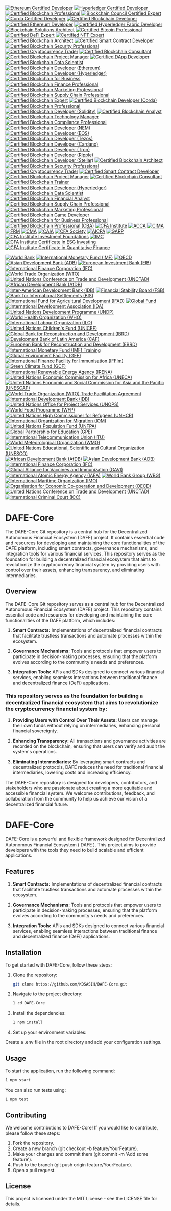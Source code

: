 [![Ethereum Certified Developer](https://img.shields.io/badge/Ethereum-Certified%20Developer-3C3C3D?style=for-the-badge&logo=ethereum&logoColor=white)](https://ethereum.org/en/developers/docs/certifications/)
[![Hyperledger Certified Developer](https://img.shields.io/badge/Hyperledger-Certified%20Developer-FF4F00?style=for-the-badge&logo=hyperledger&logoColor=white)](https://www.hyperledger.org/learn/certification)
[![Certified Blockchain Professional](https://img.shields.io/badge/Certified%20Blockchain%20Professional-0072B1?style=for-the-badge&logo=blockchain&logoColor=white)](https://www.blockchain-council.org/certifications/certified-blockchain-professional/)
[![Blockchain Council Certified Expert](https://img.shields.io/badge/Blockchain%20Council-Certified%20Expert-FFB800?style=for-the-badge&logo=blockchain&logoColor=white)](https://www.blockchain-council.org/certifications/certified-blockchain-expert/)
[![Corda Certified Developer](https://img.shields.io/badge/Corda-Certified%20Developer-00A3E0?style=for-the-badge&logo=corda&logoColor=white)](https://www.r3.com/corda-certification/)
[![Certified Blockchain Developer](https://img.shields.io/badge/Certified%20Blockchain%20Developer-4B0082?style=for-the-badge&logo=blockchain&logoColor=white)](https://www.blockchain-council.org/certifications/certified-blockchain-developer/)
[![Certified Ethereum Developer](https://img.shields.io/badge/Certified%20Ethereum%20Developer-3C3C3D?style=for-the-badge&logo=ethereum&logoColor=white)](https://www.blockchain-council.org/certifications/certified-ethereum-developer/)
[![Certified Hyperledger Fabric Developer](https://img.shields.io/badge/Certified%20Hyperledger%20Fabric%20Developer-FF4F00?style=for-the-badge&logo=hyperledger&logoColor=white)](https://www.hyperledger.org/learn/certification)
[![Blockchain Solutions Architect](https://img.shields.io/badge/Blockchain%20Solutions%20Architect-0072B1?style=for-the-badge&logo=blockchain&logoColor=white)](https://www.blockchain-council.org/certifications/blockchain-solutions-architect/)
[![Certified Bitcoin Professional](https://img.shields.io/badge/Certified%20Bitcoin%20Professional-FF9900?style=for-the-badge&logo=bitcoin&logoColor=white)](https://www.cryptocurrencycertification.com/certified-bitcoin-professional/)
[![Certified DeFi Expert](https://img.shields.io/badge/Certified%20DeFi%20Expert-00A3E0?style=for-the-badge&logo=blockchain&logoColor=white)](https://www.blockchain-council.org/certifications/certified-defi-expert/)
[![Certified NFT Expert](https://img.shields.io/badge/Certified%20NFT%20Expert-FFB800?style=for-the-badge&logo=blockchain&logoColor=white)](https://www.blockchain-council.org/certifications/certified-nft-expert/)
[![Certified Blockchain Architect](https://img.shields.io/badge/Certified%20Blockchain%20Architect-4B0082?style=for-the-badge&logo=blockchain&logoColor=white)](https://www.blockchain-council.org/certifications/certified-blockchain-architect/)
[![Certified Smart Contract Developer](https://img.shields.io/badge/Certified%20Smart%20Contract%20Developer-3C3C3D?style=for-the-badge&logo=ethereum&logoColor=white)](https://www.blockchain-council.org/certifications/certified-smart-contract-developer/)
[![Certified Blockchain Security Professional](https://img.shields.io/badge/Certified%20Blockchain%20Security%20Professional-FF4F00?style=for-the-badge&logo=blockchain&logoColor=white)](https://www.blockchain-council.org/certifications/certified-blockchain-security-professional/)
[![Certified Cryptocurrency Trader](https://img.shields.io/badge/Certified%20Cryptocurrency%20Trader-0072B1?style=for-the-badge&logo=bitcoin&logoColor=white)](https://www.blockchain-council.org/certifications/certified-cryptocurrency-trader/)
[![Certified Blockchain Consultant](https://img.shields.io/badge/Certified%20Blockchain%20Consultant-00A3E0?style=for-the-badge&logo=blockchain&logoColor=white)](https://www.blockchain-council.org/certifications/certified-blockchain-consultant/)
[![Certified Blockchain Project Manager](https://img.shields.io/badge/Certified%20Blockchain%20Project%20Manager-FFB800?style=for-the-badge&logo=blockchain&logoColor=white)](https://www.blockchain-council.org/certifications/certified-blockchain-project-manager/)
[![Certified DApp Developer](https://img.shields.io/badge/Certified%20DApp%20Developer-4B0082?style=for-the-badge&logo=ethereum&logoColor=white)](https://www.blockchain-council.org/certifications/certified-dapp-developer/)
[![Certified Blockchain Data Scientist](https://img.shields.io/badge/Certified%20Blockchain%20Data%20Scientist-3C3C3D?style=for-the-badge&logo=blockchain&logoColor=white)](https://www.blockchain-council.org/certifications/certified-blockchain-data-scientist/)
[![Certified Blockchain Developer (Ethereum)](https://img.shields.io/badge/Certified%20Blockchain%20Developer%20(Ethereum)-4B0082?style=for-the-badge&logo=ethereum&logoColor=white)](https://www.blockchain-council.org/certifications/certified-blockchain-developer-ethereum/)
[![Certified Blockchain Developer (Hyperledger)](https://img.shields.io/badge/Certified%20Blockchain%20Developer%20(Hyperledger)-FF4F00?style=for-the-badge&logo=hyperledger&logoColor=white)](https://www.hyperledger.org/learn/certification)
[![Certified Blockchain for Business](https://img.shields.io/badge/Certified%20Blockchain%20for%20Business-0072B1?style=for-the-badge&logo=blockchain&logoColor=white)](https://www.blockchain-council.org/certifications/certified-blockchain-for-business/)
[![Certified Blockchain Finance Professional](https://img.shields.io/badge/Certified%20Blockchain%20Finance%20Professional-00A3E0?style=for-the-badge&logo=blockchain&logoColor=white)](https://www.blockchain-council.org/certifications/certified-blockchain-finance-professional/)
[![Certified Blockchain Marketing Professional](https://img.shields.io/badge/Certified%20Blockchain%20Marketing%20Professional-FFB800?style=for-the-badge&logo=blockchain&logoColor=white)](https://www.blockchain-council.org/certifications/certified-blockchain-marketing-professional/)
[![Certified Blockchain Supply Chain Professional](https://img.shields.io/badge/Certified%20Blockchain%20Supply%20Chain%20Professional-4B0082?style=for-the-badge&logo=blockchain&logoColor=white)](https://www.blockchain-council.org/certifications/certified-blockchain-supply-chain-professional/)
[![Certified Blockchain Expert](https://img.shields.io/badge/Certified%20Blockchain%20Expert-4B0082?style=for-the-badge&logo=blockchain&logoColor=white)](https://www.blockchain-council.org/certifications/certified-blockchain-expert/)
[![Certified Blockchain Developer (Corda)](https://img.shields.io/badge/Certified%20Blockchain%20Developer%20(Corda)-3C3C3D?style=for-the-badge&logo=corda&logoColor=white)](https://www.r3.com/corda/)
[![Certified Blockchain Professional](https://img.shields.io/badge/Certified%20Blockchain%20Professional-FF4F00?style=for-the-badge&logo=blockchain&logoColor=white)](https://www.blockchain-council.org/certifications/certified-blockchain-professional/)
[![Certified Blockchain Developer (Solidity)](https://img.shields.io/badge/Certified%20Blockchain%20Developer%20(Solidity)-0072B1?style=for-the-badge&logo=ethereum&logoColor=white)](https://www.blockchain-council.org/certifications/certified-blockchain-developer-solidity/)
[![Certified Blockchain Analyst](https://img.shields.io/badge/Certified%20Blockchain%20Analyst-00A3E0?style=for-the-badge&logo=blockchain&logoColor=white)](https://www.blockchain-council.org/certifications/certified-blockchain-analyst/)
[![Certified Blockchain Technology Manager](https://img.shields.io/badge/Certified%20Blockchain%20Technology%20Manager-FFB800?style=for-the-badge&logo=blockchain&logoColor=white)](https://www.blockchain-council.org/certifications/certified-blockchain-technology-manager/)
[![Certified Blockchain Compliance Professional](https://img.shields.io/badge/Certified%20Blockchain%20Compliance%20Professional-4B0082?style=for-the-badge&logo=blockchain&logoColor=white)](https://www.blockchain-council.org/certifications/certified-blockchain-compliance-professional/)
[![Certified Blockchain Developer (NEM)](https://img.shields.io/badge/Certified%20Blockchain%20Developer%20(NEM)-3C3C3D?style=for-the-badge&logo=nem&logoColor=white)](https://nem.io/)
[![Certified Blockchain Developer (EOS)](https://img.shields.io/badge/Certified%20Blockchain%20Developer%20(EOS)-4B0082?style=for-the-badge&logo=eos&logoColor=white)](https://eos.io/)
[![Certified Blockchain Developer (Tezos)](https://img.shields.io/badge/Certified%20Blockchain%20Developer%20(Tezos)-FF4F00?style=for-the-badge&logo=tezos&logoColor=white)](https://tezos.com/)
[![Certified Blockchain Developer (Cardano)](https://img.shields.io/badge/Certified%20Blockchain%20Developer%20(Cardano)-0072B1?style=for-the-badge&logo=cardano&logoColor=white)](https://cardano.org/)
[![Certified Blockchain Developer (Tron)](https://img.shields.io/badge/Certified%20Blockchain%20Developer%20(Tron)-00A3E0?style=for-the-badge&logo=tron&logoColor=white)](https://tron.network/)
[![Certified Blockchain Developer (Ripple)](https://img.shields.io/badge/Certified%20Blockchain%20Developer%20(Ripple)-FFB800?style=for-the-badge&logo=ripple&logoColor=white)](https://ripple.com/)
[![Certified Blockchain Developer (Stellar)](https://img.shields.io/badge/Certified%20Blockchain%20Developer%20(Stellar)-4B0082?style=for-the-badge&logo=stellar&logoColor=white)](https://www.stellar.org/)
[![Certified Blockchain Architect](https://img.shields.io/badge/Certified%20Blockchain%20Architect-3C3C3D?style=for-the-badge&logo=blockchain&logoColor=white)](https://www.blockchain-council.org/certifications/certified-blockchain-architect/)
[![Certified Blockchain Security Professional](https://img.shields.io/badge/Certified%20Blockchain%20Security%20Professional-4B0082?style=for-the-badge&logo=blockchain&logoColor=white)](https://www.blockchain-council.org/certifications/certified-blockchain-security-professional/)
[![Certified Cryptocurrency Trader](https://img.shields.io/badge/Certified%20Cryptocurrency%20Trader-FF4F00?style=for-the-badge&logo=bitcoin&logoColor=white)](https://www.blockchain-council.org/certifications/certified-cryptocurrency-trader/)
[![Certified Smart Contract Developer](https://img.shields.io/badge/Certified%20Smart%20Contract%20Developer-0072B1?style=for-the-badge&logo=ethereum&logoColor=white)](https://www.blockchain-council.org/certifications/certified-smart-contract-developer/)
[![Certified Blockchain Project Manager](https://img.shields.io/badge/Certified%20Blockchain%20Project%20Manager-00A3E0?style=for-the-badge&logo=blockchain&logoColor=white)](https://www.blockchain-council.org/certifications/certified-blockchain-project-manager/)
[![Certified Blockchain Consultant](https://img.shields.io/badge/Certified%20Blockchain%20Consultant-FFB800?style=for-the-badge&logo=blockchain&logoColor=white)](https://www.blockchain-council.org/certifications/certified-blockchain-consultant/)
[![Certified Blockchain Trainer](https://img.shields.io/badge/Certified%20Blockchain%20Trainer-4B0082?style=for-the-badge&logo=blockchain&logoColor=white)](https://www.blockchain-council.org/certifications/certified-blockchain-trainer/)
[![Certified Blockchain Developer (Hyperledger)](https://img.shields.io/badge/Certified%20Blockchain%20Developer%20(Hyperledger)-3C3C3D?style=for-the-badge&logo=hyperledger&logoColor=white)](https://www.hyperledger.org/)
[![Certified Blockchain Data Scientist](https://img.shields.io/badge/Certified%20Blockchain%20Data%20Scientist-4B0082?style=for-the-badge&logo=blockchain&logoColor=white)](https://www.blockchain-council.org/certifications/certified-blockchain-data-scientist/)
[![Certified Blockchain Financial Analyst](https://img.shields.io/badge/Certified%20Blockchain%20Financial%20Analyst-FF4F00?style=for-the-badge&logo=blockchain&logoColor=white)](https://www.blockchain-council.org/certifications/certified-blockchain-financial-analyst/)
[![Certified Blockchain Supply Chain Professional](https://img.shields.io/badge/Certified%20Blockchain%20Supply%20Chain%20Professional-0072B1?style=for-the-badge&logo=blockchain&logoColor=white)](https://www.blockchain-council.org/certifications/certified-blockchain-supply-chain-professional/)
[![Certified Blockchain Marketing Professional](https://img.shields.io/badge/Certified%20Blockchain%20Marketing%20Professional-00A3E0?style=for-the-badge&logo=blockchain&logoColor=white)](https://www.blockchain-council.org/certifications/certified-blockchain-marketing-professional/)
[![Certified Blockchain Game Developer](https://img.shields.io/badge/Certified%20Blockchain%20Game%20Developer-FFB800?style=for-the-badge&logo=blockchain&logoColor=white)](https://www.blockchain-council.org/certifications/certified-blockchain-game-developer/)
[![Certified Blockchain for Business Professional](https://img.shields.io/badge/Certified%20Blockchain%20for%20Business%20Professional-4B0082?style=for-the-badge&logo=blockchain&logoColor=white)](https://www.blockchain-council.org/certifications/certified-blockchain-for-business-professional/)
[![Certified Blockchain Professional (CBA)](https://img.shields.io/badge/Certified%20Blockchain%20Professional%20(CBA)-3C3C3D?style=for-the-badge&logo=blockchain&logoColor=white)](https://www.ibf.org.sg/)
[![CFA Institute](https://img.shields.io/badge/CFA%20Chartered%20Financial%20Analyst-4B0082?style=for-the-badge&logo=cfa&logoColor=white)](https://www.cfainstitute.org/)
[![ACCA](https://img.shields.io/badge/ACCA%20Association%20of%20Chartered%20Certified%20Accountants-00A3E0?style=for-the-badge&logo=acc&logoColor=white)](https://www.accaglobal.com/)
[![CIMA](https://img.shields.io/badge/CIMA%20Chartered%20Institute%20of%20Management%20Accountants-0072B1?style=for-the-badge&logo=cima&logoColor=white)](https://www.cimaglobal.com/)
[![FRM](https://img.shields.io/badge/FRM%20Financial%20Risk%20Manager-FF4F00?style=for-the-badge&logo=frm&logoColor=white)](https://www.garp.org/frm)
[![CMA](https://img.shields.io/badge/CMA%20Certified%20Management%20Accountant-FFB800?style=for-the-badge&logo=cma&logoColor=white)](https://www.imanet.org/)
[![CAIA](https://img.shields.io/badge/CAIA%20Chartered%20Alternative%20Investment%20Analyst-3C3C3D?style=for-the-badge&logo=caia&logoColor=white)](https://caia.org/)
[![CFA Society](https://img.shields.io/badge/CFA%20Society%20Global-4B0082?style=for-the-badge&logo=cfa&logoColor=white)](https://www.cfainstitute.org/en/societies)
[![AICPA](https://img.shields.io/badge/AICPA%20American%20Institute%20of%20CPAs-0072B1?style=for-the-badge&logo=aicpa&logoColor=white)](https://www.aicpa.org/)
[![GARP](https://img.shields.io/badge/GARP%20Global%20Association%20of%20Risk%20Professionals-FF4F00?style=for-the-badge&logo=garp&logoColor=white)](https://www.garp.org/)
[![CFA Institute Investment Foundations](https://img.shields.io/badge/CFA%20Investment%20Foundations-3C3C3D?style=for-the-badge&logo=cfa&logoColor=white)](https://www.cfainstitute.org/en/programs/investment-foundations)
[![IMC](https://img.shields.io/badge/IMC%20Investment%20Management%20Certificate-00A3E0?style=for-the-badge&logo=imc&logoColor=white)](https://www.cisi.org/cisiweb2/cisi-home/qualifications/imc)
[![CFA Institute Certificate in ESG Investing](https://img.shields.io/badge/Certificate%20in%20ESG%20Investing-4B0082?style=for-the-badge&logo=cfa&logoColor=white)](https://www.cfainstitute.org/en/programs/esg-investing)
[![CFA Institute Certificate in Quantitative Finance](https://img.shields.io/badge/Certificate%20in%20Quantitative%20Finance-0072B1?style=for-the-badge&logo=cfa&logoColor=white)](https://www.cfainstitute.org/en/programs/quantitative-finance)

[![World Bank](https://img.shields.io/badge/World%20Bank-0072B1?style=for-the-badge&logo=worldbank&logoColor=white)](https://www.worldbank.org/)
[![International Monetary Fund (IMF)](https://img.shields.io/badge/IMF%20International%20Monetary%20Fund-FF4F00?style=for-the-badge&logo=imf&logoColor=white)](https://www.imf.org/)
[![OECD](https://img.shields.io/badge/OECD%20Organisation%20for%20Economic%20Co-operation%20and%20Development-00A3E0?style=for-the-badge&logo=oecd&logoColor=white)](https://www.oecd.org/)
[![Asian Development Bank (ADB)](https://img.shields.io/badge/ADB%20Asian%20Development%20Bank-0072B1?style=for-the-badge&logo=adb&logoColor=white)](https://www.adb.org/)
[![European Investment Bank (EIB)](https://img.shields.io/badge/EIB%20European%20Investment%20Bank-FFB800?style=for-the-badge&logo=eib&logoColor=white)](https://www.eib.org/)
[![International Finance Corporation (IFC)](https://img.shields.io/badge/IFC%20International%20Finance%20Corporation-3C3C3D?style=for-the-badge&logo=ifc&logoColor=white)](https://www.ifc.org/)
[![World Trade Organization (WTO)](https://img.shields.io/badge/WTO%20World%20Trade%20Organization-0072B1?style=for-the-badge&logo=wto&logoColor=white)](https://www.wto.org/)
[![United Nations Conference on Trade and Development (UNCTAD)](https://img.shields.io/badge/UNCTAD%20United%20Nations%20Conference%20on%20Trade%20and%20Development-FF4F00?style=for-the-badge&logo=unctad&logoColor=white)](https://unctad.org/)
[![African Development Bank (AfDB)](https://img.shields.io/badge/AfDB%20African%20Development%20Bank-00A3E0?style=for-the-badge&logo=afdb&logoColor=white)](https://www.afdb.org/)
[![Inter-American Development Bank (IDB)](https://img.shields.io/badge/IDB%20Inter-American%20Development%20Bank-4B0082?style=for-the-badge&logo=idb&logoColor=white)](https://www.iadb.org/)
[![Financial Stability Board (FSB)](https://img.shields.io/badge/FSB%20Financial%20Stability%20Board-0072B1?style=for-the-badge&logo=fsb&logoColor=white)](https://www.fsb.org/)
[![Bank for International Settlements (BIS)](https://img.shields.io/badge/BIS%20Bank%20for%20International%20Settlements-FF4F00?style=for-the-badge&logo=bis&logoColor=white)](https://www.bis.org/)
[![International Fund for Agricultural Development (IFAD)](https://img.shields.io/badge/IFAD%20International%20Fund%20for%20Agricultural%20Development-00A3E0?style=for-the-badge&logo=ifad&logoColor=white)](https://www.ifad.org/)
[![Global Fund](https://img.shields.io/badge/Global%20Fund-FFB800?style=for-the-badge&logo=globalfund&logoColor=white)](https://www.theglobalfund.org/)
[![International Development Association (IDA)](https://img.shields.io/badge/IDA%20International%20Development%20Association-3C3C3D?style=for-the-badge&logo=ida&logoColor=white)](https://www.worldbank.org/en/what-we-do/partners/ida)
[![United Nations Development Programme (UNDP)](https://img.shields.io/badge/UNDP%20United%20Nations%20Development%20Programme-0072B1?style=for-the-badge&logo=undp&logoColor=white)](https://www.undp.org/)
[![World Health Organization (WHO)](https://img.shields.io/badge/WHO%20World%20Health%20Organization-FF4F00?style=for-the-badge&logo=who&logoColor=white)](https://www.who.int/)
[![International Labour Organization (ILO)](https://img.shields.io/badge/ILO%20International%20Labour%20Organization-00A3E0?style=for-the-badge&logo=ilo&logoColor=white)](https://www.ilo.org/)
[![United Nations Children's Fund (UNICEF)](https://img.shields.io/badge/UNICEF%20United%20Nations%20Children's%20Fund-4B0082?style=for-the-badge&logo=unicef&logoColor=white)](https://www.unicef.org/)
[![Global Bank for Reconstruction and Development (IBRD)](https://img.shields.io/badge/IBRD%20International%20Bank%20for%20Reconstruction%20and%20Development-3C3C3D?style=for-the-badge&logo=ibrd&logoColor=white)](https://www.worldbank.org/en/who-we-are/ibrd)
[![Development Bank of Latin America (CAF)](https://img.shields.io/badge/CAF%20Development%20Bank%20of%20Latin%20America-0072B1?style=for-the-badge&logo=caf&logoColor=white)](https://www.caf.com/en/)
[![European Bank for Reconstruction and Development (EBRD)](https://img.shields.io/badge/EBRD%20European%20Bank%20for%20Reconstruction%20and%20Development-FF4F00?style=for-the-badge&logo=ebrd&logoColor=white)](https://www.ebrd.com/)
[![International Monetary Fund (IMF) Training](https://img.shields.io/badge/IMF%20Training-00A3E0?style=for-the-badge&logo=imf&logoColor=white)](https://www.imf.org/en/Capacity-Development/Training)
[![Global Environment Facility (GEF)](https://img.shields.io/badge/GEF%20Global%20Environment%20Facility-4B0082?style=for-the-badge&logo=gef&logoColor=white)](https://www.thegef.org/)
[![International Finance Facility for Immunisation (IFFIm)](https://img.shields.io/badge/IFFIm%20International%20Finance%20Facility%20for%20Immunisation-3C3C3D?style=for-the-badge&logo=iffim&logoColor=white)](https://www.iffim.org/)
[![Green Climate Fund (GCF)](https://img.shields.io/badge/GCF%20Green%20Climate%20Fund-0072B1?style=for-the-badge&logo=gcf&logoColor=white)](https://www.greenclimate.fund/)
[![International Renewable Energy Agency (IRENA)](https://img.shields.io/badge/IRENA%20International%20Renewable%20Energy%20Agency-FF4F00?style=for-the-badge&logo=irena&logoColor=white)](https://www.irena.org/)
[![United Nations Economic Commission for Africa (UNECA)](https://img.shields.io/badge/UNECA%20United%20Nations%20Economic%20Commission%20for%20Africa-00A3E0?style=for-the-badge&logo=uneca&logoColor=white)](https://www.uneca.org/)
[![United Nations Economic and Social Commission for Asia and the Pacific (UNESCAP)](https://img.shields.io/badge/UNESCAP%20United%20Nations%20Economic%20and%20Social%20Commission%20for%20Asia%20and%20the%20Pacific-4B0082?style=for-the-badge&logo=unescap&logoColor=white)](https://www.unescap.org/)
[![World Trade Organization (WTO) Trade Facilitation Agreement](https://img.shields.io/badge/WTO%20Trade%20Facilitation%20Agreement-3C3C3D?style=for-the-badge&logo=wto&logoColor=white)](https://www.wto.org/english/tratop_e/tradfa_e/tradfa_e.htm)
[![International Development Bank (IDB)](https://img.shields.io/badge/IDB%20Inter--American%20Development%20Bank-0072B1?style=for-the-badge&logo=idb&logoColor=white)](https://www.iadb.org/)
[![United Nations Office for Project Services (UNOPS)](https://img.shields.io/badge/UNOPS%20United%20Nations%20Office%20for%20Project%20Services-FF4F00?style=for-the-badge&logo=unops&logoColor=white)](https://www.unops.org/)
[![World Food Programme (WFP)](https://img.shields.io/badge/WFP%20World%20Food%20Programme-00A3E0?style=for-the-badge&logo=wfp&logoColor=white)](https://www.wfp.org/)
[![United Nations High Commissioner for Refugees (UNHCR)](https://img.shields.io/badge/UNHCR%20United%20Nations%20High%20Commissioner%20for%20Refugees-4B0082?style=for-the-badge&logo=unhcr&logoColor=white)](https://www.unhcr.org/)
[![International Organization for Migration (IOM)](https://img.shields.io/badge/IOM%20International%20Organization%20for%20Migration-3C3C3D?style=for-the-badge&logo=iom&logoColor=white)](https://www.iom.int/)
[![United Nations Population Fund (UNFPA)](https://img.shields.io/badge/UNFPA%20United%20Nations%20Population%20Fund-0072B1?style=for-the-badge&logo=unfpa&logoColor=white)](https://www.unfpa.org/)
[![Global Partnership for Education (GPE)](https://img.shields.io/badge/GPE%20Global%20Partnership%20for%20Education-FF4F00?style=for-the-badge&logo=gpe&logoColor=white)](https://www.globalpartnership.org/)
[![International Telecommunication Union (ITU)](https://img.shields.io/badge/ITU%20International%20Telecommunication%20Union-00A3E0?style=for-the-badge&logo=itu&logoColor=white)](https://www.itu.int/)
[![World Meteorological Organization (WMO)](https://img.shields.io/badge/WMO%20World%20Meteorological%20Organization-4B0082?style=for-the-badge&logo=wmo&logoColor=white)](https://public.wmo.int/en)
[![United Nations Educational, Scientific and Cultural Organization (UNESCO)](https://img.shields.io/badge/UNESCO%20United%20Nations%20Educational%2C%20Scientific%20and%20Cultural%20Organization-3C3C3D?style=for-the-badge&logo=unesco&logoColor=white)](https://en.unesco.org/)
[![African Development Bank (AfDB)](https://img.shields.io/badge/AfDB%20African%20Development%20Bank-0072B1?style=for-the-badge&logo=afdb&logoColor=white)](https://www.afdb.org/)
[![Asian Development Bank (ADB)](https://img.shields.io/badge/ADB%20Asian%20Development%20Bank-FF4F00?style=for-the-badge&logo=adb&logoColor=white)](https://www.adb.org/)
[![International Finance Corporation (IFC)](https://img.shields.io/badge/IFC%20International%20Finance%20Corporation-00A3E0?style=for-the-badge&logo=ifc&logoColor=white)](https://www.ifc.org/)
[![Global Alliance for Vaccines and Immunization (GAVI)](https://img.shields.io/badge/GAVI%20Global%20Alliance%20for%20Vaccines%20and%20Immunization-4B0082?style=for-the-badge&logo=gavi&logoColor=white)](https://www.gavi.org/)
[![International Atomic Energy Agency (IAEA)](https://img.shields.io/badge/IAEA%20International%20Atomic%20Energy%20Agency-3C3C3D?style=for-the-badge&logo=iaea&logoColor=white)](https://www.iaea.org/)
[![World Bank Group (WBG)](https://img.shields.io/badge/WBG%20World%20Bank%20Group-0072B1?style=for-the-badge&logo=wbg&logoColor=white)](https://www.worldbank.org/)
[![International Maritime Organization (IMO)](https://img.shields.io/badge/IMO%20International%20Maritime%20Organization-FF4F00?style=for-the-badge&logo=imo&logoColor=white)](https://www.imo.org/)
[![Organisation for Economic Co-operation and Development (OECD)](https://img.shields.io/badge/OECD%20Organisation%20for%20Economic%20Co--operation%20and%20Development-00A3E0?style=for-the-badge&logo=oecd&logoColor=white)](https://www.oecd.org/)
[![United Nations Conference on Trade and Development (UNCTAD)](https://img.shields.io/badge/UNCTAD%20United%20Nations%20Conference%20on%20Trade%20and%20Development-4B0082?style=for-the-badge&logo=unctad&logoColor=white)](https://unctad.org/)
[![International Criminal Court (ICC)](https://img.shields.io/badge/ICC%20International%20Criminal%20Court-3C3C3D?style=for-the-badge&logo=icc&logoColor=white)](https://www.icc-cpi.int/)

# DAFE-Core
The DAFE-Core Git repository is a central hub for the Decentralized Autonomous Financial Ecosystem (DAFE) project. It contains essential code and resources for developing and maintaining the core functionalities of the DAFE platform, including smart contracts, governance mechanisms, and integration tools for various financial services. This repository serves as the foundation for building a decentralized financial ecosystem that aims to revolutionize the cryptocurrency financial system by providing users with control over their assets, enhancing transparency, and eliminating intermediaries.

## Overview

The DAFE-Core Git repository serves as a central hub for the Decentralized Autonomous Financial Ecosystem (DAFE) project. This repository contains essential code and resources for developing and maintaining the core functionalities of the DAFE platform, which includes:

1. **Smart Contracts:** Implementations of decentralized financial contracts that facilitate trustless transactions and automate processes within the ecosystem.

2. **Governance Mechanisms:** Tools and protocols that empower users to participate in decision-making processes, ensuring that the platform evolves according to the community's needs and preferences.

3. **Integration Tools:** APIs and SDKs designed to connect various financial services, enabling seamless interactions between traditional finance and decentralized finance (DeFi) applications.

### This repository serves as the foundation for building a decentralized financial ecosystem that aims to revolutionize the cryptocurrency financial system by:

1. **Providing Users with Control Over Their Assets:** Users can manage their own funds without relying on intermediaries, enhancing personal financial sovereignty.

2. **Enhancing Transparency:** All transactions and governance activities are recorded on the blockchain, ensuring that users can verify and audit the system's operations.

3. **Eliminating Intermediaries:** By leveraging smart contracts and decentralized protocols, DAFE reduces the need for traditional financial intermediaries, lowering costs and increasing efficiency.

The DAFE-Core repository is designed for developers, contributors, and stakeholders who are passionate about creating a more equitable and accessible financial system. We welcome contributions, feedback, and collaboration from the community to help us achieve our vision of a decentralized financial future.

# DAFE-Core

DAFE-Core is a powerful and flexible framework designed for Decentralized Autonomous Financial Ecosystem ( DAFE ). This project aims to provide developers with the tools they need to build scalable and efficient applications.

## Features

1. **Smart Contracts:** Implementations of decentralized financial contracts that facilitate trustless transactions and automate processes within the ecosystem.

2. **Governance Mechanisms:** Tools and protocols that empower users to participate in decision-making processes, ensuring that the platform evolves according to the community's needs and preferences.

3. **Integration Tools:** APIs and SDKs designed to connect various financial services, enabling seamless interactions between traditional finance and decentralized finance (DeFi) applications.

## Installation

To get started with DAFE-Core, follow these steps:

1. Clone the repository:
   ```bash
   git clone https://github.com/KOSASIH/DAFE-Core.git
   ```

2. Navigate to the project directory:

   ```bash
   1 cd DAFE-Core
   ```
   
3. Install the dependencies:

   ```bash
   1 npm install
   ```
   
4. Set up your environment variables:

Create a .env file in the root directory and add your configuration settings.

## Usage

To start the application, run the following command:

   ```bash
   1 npm start
   ```
You can also run tests using:

   ```bash
   1 npm test
   ```

## Contributing
We welcome contributions to DAFE-Core! If you would like to contribute, please follow these steps:

1. Fork the repository.
2. Create a new branch (git checkout -b feature/YourFeature).
3. Make your changes and commit them (git commit -m 'Add some feature').
4. Push to the branch (git push origin feature/YourFeature).
5. Open a pull request.

## License
This project is licensed under the MIT License - see the LICENSE file for details.
